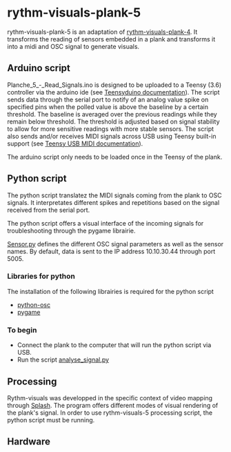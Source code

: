 # rythm-visuals-plank-5
rythm-visuals-plank-5 is an adaptation of [rythm-visuals-plank-4](https://github.com/tradwiki/rythm-visuals-plank-4). 
It transforms the reading of sensors embedded in a plank and transforms it into a midi and OSC signal to generate visuals.

## Arduino script
Planche_5_-_Read_Signals.ino is designed to be uploaded to a Teensy (3.6) controller via the arduino ide (see [Teensyduino documentation](https://www.pjrc.com/teensy/teensyduino.html)). The script sends data through the serial port to notify of an analog value spike on specified pins when the polled value is above the baseline by a certain threshold. The baseline is averaged over the previous readings while they remain below threshold. The threshold is adjusted based on signal stability to allow for more sensitive readings with more stable sensors. The script also sends and/or receives MIDI signals across USB using Teensy built-in support (see [Teensy USB MIDI documentation](https://www.pjrc.com/teensy/td_midi.html)).

The arduino script only needs to be loaded once in the Teensy of the plank.

## Python script
The python script translatez the MIDI signals coming from the plank to OSC signals. It interpretates different spikes and repetitions based on the signal received from the serial port.

The python script offers a visual interface of the incoming signals for troubleshooting through the pygame librairie.

[Sensor.py](https://github.com/tradwiki/rythm-visuals-plank-5/blob/main/python_script/Sensor.py) defines the different OSC signal parameters as well as the sensor names.
By default, data is sent to the IP address 10.10.30.44 through port 5005.

### Libraries for python
The installation of the following librairies is required for the python script
* [python-osc](https://pypi.org/project/python-osc)
* [pygame](https://www.pygame.org/wiki/GettingStarted)

### To begin
* Connect the plank to the computer that will run the python script via USB.
* Run the script [analyse_signal.py](https://github.com/tradwiki/rythm-visuals-plank-5/blob/main/python_script/analyse_signal.py)

## Processing

Rythm-visuals was developped in the specific context of video mapping through [Splash](https://sat.qc.ca/fr/splash/).
The program offers different modes of visual rendering of the plank's signal.
In order to use rythm-visuals-5 processing script, the python script must be running.

## Hardware
